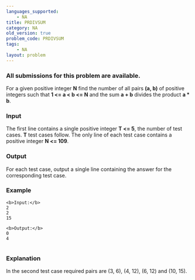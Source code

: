 ```yaml
---
languages_supported:
    - NA
title: PRDIVSUM
category: NA
old_version: true
problem_code: PRDIVSUM
tags:
    - NA
layout: problem
---
```

###  All submissions for this problem are available. 

For a given positive integer **N** find the number of all pairs **(a, b)** of positive integers such that **1 <= a < b <= N** and the sum **a + b** divides the product **a \* b**.

### Input

The first line contains a single positive integer **T <= 5**, the number of test cases. **T** test cases follow. The only line of each test case contains a positive integer **N <= 109**.

### Output

For each test case, output a single line containing the answer for the corresponding test case.

### Example

```
<b>Input:</b>
2
2
15

<b>Output:</b>
0
4


```
### Explanation

In the second test case required pairs are (3, 6), (4, 12), (6, 12) and (10, 15).